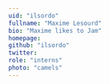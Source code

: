 ```yaml
---
uid: "ilsordo"
fullname: "Maxime Lesourd"
bio: "Maxime likes to Jam"
homepage:
github: "ilsordo"
twitter:
role: "interns"
photo: "camels"
---
```

